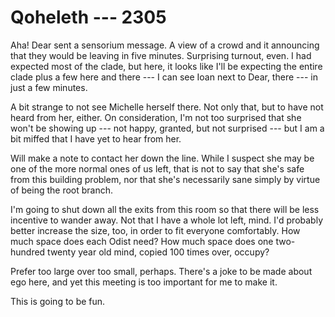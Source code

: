 # Qoheleth --- 2305

Aha! Dear sent a sensorium message. A view of a crowd and it announcing that they would be leaving in five minutes. Surprising turnout, even. I had expected most of the clade, but here, it looks like I'll be expecting the entire clade plus a few here and there --- I can see Ioan next to Dear, there --- in just a few minutes.

A bit strange to not see Michelle herself there. Not only that, but to have not heard from her, either. On consideration, I'm not too surprised that she won't be showing up --- not happy, granted, but not surprised --- but I am a bit miffed that I have yet to hear from her.

Will make a note to contact her down the line. While I suspect she may be one of the more normal ones of us left, that is not to say that she's safe from this building problem, nor that she's necessarily sane simply by virtue of being the root branch.

I'm going to shut down all the exits from this room so that there will be less incentive to wander away. Not that I have a whole lot left, mind. I'd probably better increase the size, too, in order to fit everyone comfortably. How much space does each Odist need? How much space does one two-hundred twenty year old mind, copied 100 times over, occupy?

Prefer too large over too small, perhaps. There's a joke to be made about ego here, and yet this meeting is too important for me to make it.

This is going to be fun.
